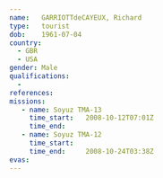 ```yaml
---
name:	GARRIOTTdeCAYEUX, Richard
type:	tourist
dob:	1961-07-04
country:
  - GBR
  - USA
gender:	Male
qualifications:
  - 
references:
missions:
   - name: Soyuz TMA-13
     time_start:   2008-10-12T07:01Z
     time_end:     
   - name: Soyuz TMA-12
     time_start:   
     time_end:     2008-10-24T03:38Z
evas:
---
```

